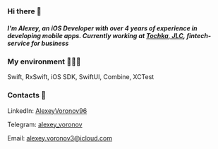 ### Hi there 👋
##### I'm Alexey, an iOS Developer with over 4 years of experience in developing mobile apps. Currently working at [**Tochka, JLC**](https://www.tochka.com), fintech-service for business
### My environment 👨🏼‍💻
Swift, RxSwift, iOS SDK, SwiftUI, Combine, XCTest
### Contacts 📇
LinkedIn: [AlexeyVoronov96](https://www.linkedin.com/in/alexeyvoronov96)

Telegram: [alexey_voronov](https://t.me/alexey_voronov)

Email: alexey.voronov3@icloud.com

